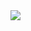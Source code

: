 <div align="left"><img src="https://github-readme-stats.vercel.app/api?username=MHTSM&show_icons=true&count_private=true&hide_border=true" align="center" /></div>  
